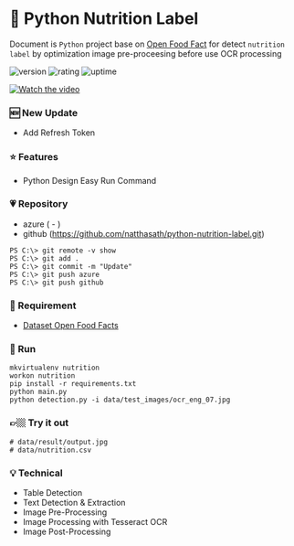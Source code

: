 
# 🎉 Python Nutrition Label

Document is `Python` project base on [Open Food Fact](https://github.com/openfoodfacts) for detect `nutrition label` by optimization image pre-proceesing before use OCR processing

![version](https://img.shields.io/badge/version-1.0-blue)
![rating](https://img.shields.io/badge/rating-★★★★★-yellow)
![uptime](https://img.shields.io/badge/uptime-100%25-brightgreen)

[![Watch the video](https://www.loom.com/share/4c4eae267b4a4f3bb08a2ae244a0ee65)](https://www.loom.com/share/4c4eae267b4a4f3bb08a2ae244a0ee65)

### 🆕 New Update

- Add Refresh Token

### ⭐ Features

- Python Design Easy Run Command

### 💗 Repository

- azure ( - )
- github (https://github.com/natthasath/python-nutrition-label.git)

```
PS C:\> git remote -v show
PS C:\> git add .
PS C:\> git commit -m "Update"
PS C:\> git push azure
PS C:\> git push github
```

### 💎 Requirement

- [Dataset Open Food Facts](https://world.openfoodfacts.org)

### 🥈 Run

```
mkvirtualenv nutrition
workon nutrition
pip install -r requirements.txt
python main.py
python detection.py -i data/test_images/ocr_eng_07.jpg
```

### 👉🏼 Try it out

```
# data/result/output.jpg
# data/nutrition.csv
```

### 💡 Technical
- Table Detection
- Text Detection & Extraction
- Image Pre-Processing
- Image Processing with Tesseract OCR
- Image Post-Processing